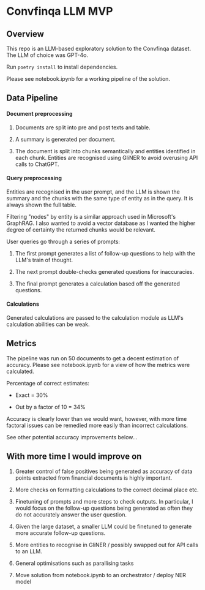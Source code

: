 # Convfinqa LLM MVP

## Overview

This repo is an LLM-based exploratory solution to the Convfinqa dataset. The LLM of choice was GPT-4o.

Run `poetry install` to install dependencies.

Please see notebook.ipynb for a working pipeline of the solution.

## Data Pipeline

#### Document preprocessing

1. Documents are split into pre and post texts and table.

2. A summary is generated per document.

3. The document is split into chunks semantically and entities identified in each chunk. Entities are recognised using GliNER to avoid overusing API calls to ChatGPT.

#### Query preprocessing

Entities are recognised in the user prompt, and the LLM is shown the summary and the chunks with the same type of entity as in the query. It is always shown the full table. 

Filtering "nodes" by entity is a similar approach used in Microsoft's GraphRAG. I also wanted to avoid a vector database as I wanted the higher degree of certainty the returned chunks would be relevant.

User queries go through a series of prompts:

1. The first prompt generates a list of follow-up questions to help with the LLM's train of thought.

2. The next prompt double-checks generated questions for inaccuracies.

3. The final prompt generates a calculation based off the generated questions.

#### Calculations

Generated calculations are passed to the calculation module as LLM's calculation abilities can be weak.

## Metrics

The pipeline was run on 50 documents to get a decent estimation of accuracy. Please see notebook.ipynb for a view of how the metrics were calculated.

Percentage of correct estimates:

 - Exact = 30%

 - Out by a factor of 10 = 34%

Accuracy is clearly lower than we would want, however, with more time factoral issues can be remedied more easily than incorrect calculations.

See other potential accuracy improvements below...

## With more time I would improve on

1. Greater control of false positives being generated as accuracy of data points extracted from financial documents is highly important.

2. More checks on formatting calculations to the correct decimal place etc.

3. Finetuning of prompts and more steps to check outputs. In particular, I would focus on the follow-up questions being generated as often they do not accurately answer the user question.

4. Given the large dataset, a smaller LLM could be finetuned to generate more accurate follow-up questions.

5. More entities to recognise in GliNER / possibly swapped out for API calls to an LLM.

6. General optimisations such as parallising tasks 

7. Move solution from notebook.ipynb to an orchestrator / deploy NER model 